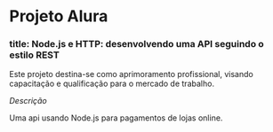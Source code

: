 <h1>Projeto Alura</h1>
<h3>title: Node.js e HTTP: desenvolvendo uma API seguindo o estilo REST</h3>
<section>
    <p>
        Este projeto destina-se como aprimoramento profissional, visando capacitação e qualificação para o mercado de trabalho.
    </p>
</section>
<section>
    <em>Descrição</em>
    <p>
        Uma api usando Node.js para pagamentos de lojas online.
    </p>
</section>